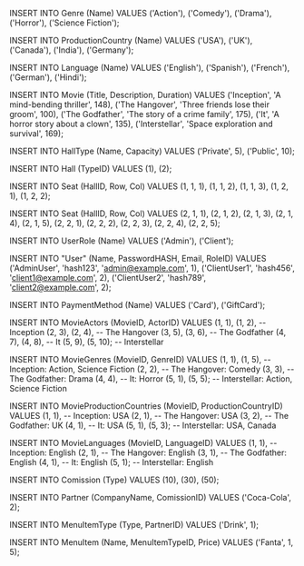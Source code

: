 INSERT INTO Genre (Name) VALUES 
('Action'),
('Comedy'),
('Drama'),
('Horror'),
('Science Fiction');

INSERT INTO ProductionCountry (Name) VALUES 
('USA'),
('UK'),
('Canada'),
('India'),
('Germany');

INSERT INTO Language (Name) VALUES 
('English'),
('Spanish'),
('French'),
('German'),
('Hindi');

INSERT INTO Movie (Title, Description, Duration) VALUES 
('Inception', 'A mind-bending thriller', 148),
('The Hangover', 'Three friends lose their groom', 100),
('The Godfather', 'The story of a crime family', 175),
('It', 'A horror story about a clown', 135),
('Interstellar', 'Space exploration and survival', 169);

INSERT INTO HallType (Name, Capacity) VALUES 
('Private', 5),
('Public', 10);

INSERT INTO Hall (TypeID) VALUES 
(1),
(2);

INSERT INTO Seat (HallID, Row, Col) VALUES 
(1, 1, 1), (1, 1, 2), (1, 1, 3), (1, 2, 1), (1, 2, 2);

INSERT INTO Seat (HallID, Row, Col) VALUES 
(2, 1, 1), (2, 1, 2), (2, 1, 3), (2, 1, 4), (2, 1, 5),
(2, 2, 1), (2, 2, 2), (2, 2, 3), (2, 2, 4), (2, 2, 5);

INSERT INTO UserRole (Name) VALUES 
('Admin'),
('Client');

INSERT INTO "User" (Name, PasswordHASH, Email, RoleID) VALUES 
('AdminUser', 'hash123', 'admin@example.com', 1),
('ClientUser1', 'hash456', 'client1@example.com', 2),
('ClientUser2', 'hash789', 'client2@example.com', 2);

INSERT INTO PaymentMethod (Name) VALUES 
('Card'),
('GiftCard');

INSERT INTO MovieActors (MovieID, ActorID) VALUES 
(1, 1), (1, 2), -- Inception
(2, 3), (2, 4), -- The Hangover
(3, 5), (3, 6), -- The Godfather
(4, 7), (4, 8), -- It
(5, 9), (5, 10); -- Interstellar

INSERT INTO MovieGenres (MovieID, GenreID) VALUES 
(1, 1), (1, 5), -- Inception: Action, Science Fiction
(2, 2), -- The Hangover: Comedy
(3, 3), -- The Godfather: Drama
(4, 4), -- It: Horror
(5, 1), (5, 5); -- Interstellar: Action, Science Fiction

INSERT INTO MovieProductionCountries (MovieID, ProductionCountryID) VALUES 
(1, 1), -- Inception: USA
(2, 1), -- The Hangover: USA
(3, 2), -- The Godfather: UK
(4, 1), -- It: USA
(5, 1), (5, 3); -- Interstellar: USA, Canada

INSERT INTO MovieLanguages (MovieID, LanguageID) VALUES 
(1, 1), -- Inception: English
(2, 1), -- The Hangover: English
(3, 1), -- The Godfather: English
(4, 1), -- It: English
(5, 1); -- Interstellar: English


INSERT INTO Comission (Type) VALUES
(10),
(30),
(50);

INSERT INTO Partner (CompanyName, ComissionID) VALUES
('Coca-Cola', 2);

INSERT INTO MenuItemType (Type, PartnerID) VALUES
('Drink', 1);

INSERT INTO MenuItem (Name, MenuItemTypeID, Price) VALUES
('Fanta', 1, 5);
